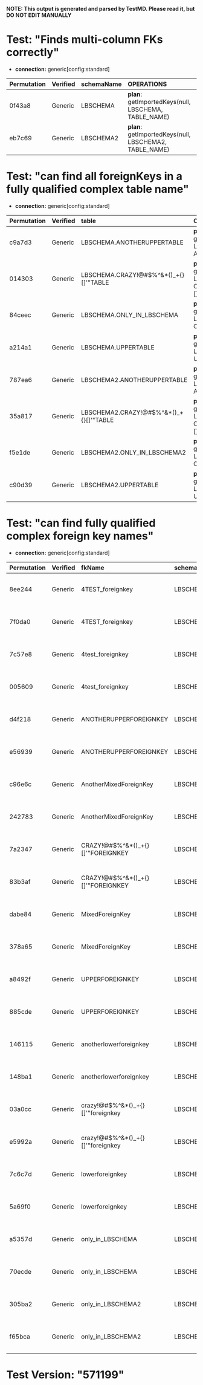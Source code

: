 **NOTE: This output is generated and parsed by TestMD. Please read it, but DO NOT EDIT MANUALLY**

# Test: "Finds multi-column FKs correctly" #

- **connection:** generic[config:standard]

| Permutation | Verified | schemaName | OPERATIONS
| :---------- | :------- | :--------- | :------
| 0f43a8      | Generic  | LBSCHEMA   | **plan**: getImportedKeys(null, LBSCHEMA, TABLE_NAME)
| eb7c69      | Generic  | LBSCHEMA2  | **plan**: getImportedKeys(null, LBSCHEMA2, TABLE_NAME)

# Test: "can find all foreignKeys in a fully qualified complex table name" #

- **connection:** generic[config:standard]

| Permutation | Verified | table                                   | OPERATIONS
| :---------- | :------- | :-------------------------------------- | :------
| c9a7d3      | Generic  | LBSCHEMA.ANOTHERUPPERTABLE              | **plan**: getImportedKeys(null, LBSCHEMA, ANOTHERUPPERTABLE)
| 014303      | Generic  | LBSCHEMA.CRAZY!@#\$%^&*()_+{}[]'"TABLE  | **plan**: getImportedKeys(null, LBSCHEMA, CRAZY!@#\$%^&*()_+{}[]'"TABLE)
| 84ceec      | Generic  | LBSCHEMA.ONLY_IN_LBSCHEMA               | **plan**: getImportedKeys(null, LBSCHEMA, ONLY_IN_LBSCHEMA)
| a214a1      | Generic  | LBSCHEMA.UPPERTABLE                     | **plan**: getImportedKeys(null, LBSCHEMA, UPPERTABLE)
| 787ea6      | Generic  | LBSCHEMA2.ANOTHERUPPERTABLE             | **plan**: getImportedKeys(null, LBSCHEMA2, ANOTHERUPPERTABLE)
| 35a817      | Generic  | LBSCHEMA2.CRAZY!@#\$%^&*()_+{}[]'"TABLE | **plan**: getImportedKeys(null, LBSCHEMA2, CRAZY!@#\$%^&*()_+{}[]'"TABLE)
| f5e1de      | Generic  | LBSCHEMA2.ONLY_IN_LBSCHEMA2             | **plan**: getImportedKeys(null, LBSCHEMA2, ONLY_IN_LBSCHEMA2)
| c90d39      | Generic  | LBSCHEMA2.UPPERTABLE                    | **plan**: getImportedKeys(null, LBSCHEMA2, UPPERTABLE)

# Test: "can find fully qualified complex foreign key names" #

- **connection:** generic[config:standard]

| Permutation | Verified | fkName                             | schema    | OPERATIONS
| :---------- | :------- | :--------------------------------- | :-------- | :------
| 8ee244      | Generic  | 4TEST_foreignkey                   | LBSCHEMA  | **plan**: getImportedKeys(null, LBSCHEMA, TEST_TABLE)
| 7f0da0      | Generic  | 4TEST_foreignkey                   | LBSCHEMA2 | **plan**: getImportedKeys(null, LBSCHEMA2, TEST_TABLE)
| 7c57e8      | Generic  | 4test_foreignkey                   | LBSCHEMA  | **plan**: getImportedKeys(null, LBSCHEMA, TEST_TABLE)
| 005609      | Generic  | 4test_foreignkey                   | LBSCHEMA2 | **plan**: getImportedKeys(null, LBSCHEMA2, TEST_TABLE)
| d4f218      | Generic  | ANOTHERUPPERFOREIGNKEY             | LBSCHEMA  | **plan**: getImportedKeys(null, LBSCHEMA, TEST_TABLE)
| e56939      | Generic  | ANOTHERUPPERFOREIGNKEY             | LBSCHEMA2 | **plan**: getImportedKeys(null, LBSCHEMA2, TEST_TABLE)
| c96e6c      | Generic  | AnotherMixedForeignKey             | LBSCHEMA  | **plan**: getImportedKeys(null, LBSCHEMA, TEST_TABLE)
| 242783      | Generic  | AnotherMixedForeignKey             | LBSCHEMA2 | **plan**: getImportedKeys(null, LBSCHEMA2, TEST_TABLE)
| 7a2347      | Generic  | CRAZY!@#\$%^&*()_+{}[]'"FOREIGNKEY | LBSCHEMA  | **plan**: getImportedKeys(null, LBSCHEMA, TEST_TABLE)
| 83b3af      | Generic  | CRAZY!@#\$%^&*()_+{}[]'"FOREIGNKEY | LBSCHEMA2 | **plan**: getImportedKeys(null, LBSCHEMA2, TEST_TABLE)
| dabe84      | Generic  | MixedForeignKey                    | LBSCHEMA  | **plan**: getImportedKeys(null, LBSCHEMA, TEST_TABLE)
| 378a65      | Generic  | MixedForeignKey                    | LBSCHEMA2 | **plan**: getImportedKeys(null, LBSCHEMA2, TEST_TABLE)
| a8492f      | Generic  | UPPERFOREIGNKEY                    | LBSCHEMA  | **plan**: getImportedKeys(null, LBSCHEMA, TEST_TABLE)
| 885cde      | Generic  | UPPERFOREIGNKEY                    | LBSCHEMA2 | **plan**: getImportedKeys(null, LBSCHEMA2, TEST_TABLE)
| 146115      | Generic  | anotherlowerforeignkey             | LBSCHEMA  | **plan**: getImportedKeys(null, LBSCHEMA, TEST_TABLE)
| 148ba1      | Generic  | anotherlowerforeignkey             | LBSCHEMA2 | **plan**: getImportedKeys(null, LBSCHEMA2, TEST_TABLE)
| 03a0cc      | Generic  | crazy!@#\$%^&*()_+{}[]'"foreignkey | LBSCHEMA  | **plan**: getImportedKeys(null, LBSCHEMA, TEST_TABLE)
| e5992a      | Generic  | crazy!@#\$%^&*()_+{}[]'"foreignkey | LBSCHEMA2 | **plan**: getImportedKeys(null, LBSCHEMA2, TEST_TABLE)
| 7c6c7d      | Generic  | lowerforeignkey                    | LBSCHEMA  | **plan**: getImportedKeys(null, LBSCHEMA, TEST_TABLE)
| 5a69f0      | Generic  | lowerforeignkey                    | LBSCHEMA2 | **plan**: getImportedKeys(null, LBSCHEMA2, TEST_TABLE)
| a5357d      | Generic  | only_in_LBSCHEMA                   | LBSCHEMA  | **plan**: getImportedKeys(null, LBSCHEMA, TEST_TABLE)
| 70ecde      | Generic  | only_in_LBSCHEMA                   | LBSCHEMA2 | **plan**: getImportedKeys(null, LBSCHEMA2, TEST_TABLE)
| 305ba2      | Generic  | only_in_LBSCHEMA2                  | LBSCHEMA  | **plan**: getImportedKeys(null, LBSCHEMA, TEST_TABLE)
| f65bca      | Generic  | only_in_LBSCHEMA2                  | LBSCHEMA2 | **plan**: getImportedKeys(null, LBSCHEMA2, TEST_TABLE)

# Test Version: "571199" #